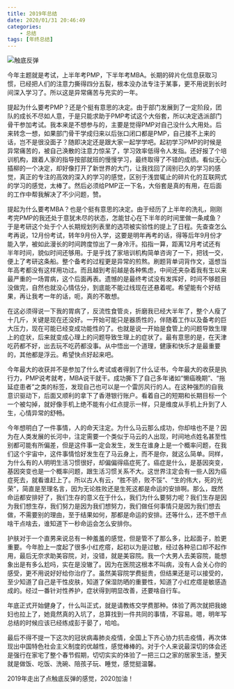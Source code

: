 ```yaml
---
title: 2019年总结
date: 2020/01/31 20:46:49
categories:
    - 总结
tags: [年终总结]
---
```


![触底反弹](http://venson-blog-images.oss-cn-beijing.aliyuncs.com/2020-01-31-2019-year-summary/270064-20e472c0cffa7589.jpeg)

今年主题就是考试，上半年考PMP，下半年考MBA。长期的碎片化信息获取习惯，已经把人们的注意力撕得四分五裂，根本没办法专注于某事，更不用说到长时间深入学习了。所以这是异常痛苦与充实的一年。

提起为什么要考PMP？还是个挺有意思的决定。由于部门发展到了一定阶段，团队的成长不尽如人意，于是只能求助于PMP考试这个大俗套，所以决定选派部门骨干参加考试。我本来是不想参与的，主要是觉得PMP对自己没什么大用处。后来转念一想，如果部门骨干学成归来以后张口闭口都是PMP，自己接不上来的话，岂不是很没面子？随即决定还是跟大家一起学学吧。起初学习PMP的时候是异常痛苦的，被自己涣散的注意力惊呆了，学习效率低得令人发指。还好报了个培训机构，跟着人家的指导按部就班的慢慢学习，最终取得了不错的成绩。看似无心插柳的一个决定，却好像打开了新世界的大门，让我找回了阔别已久的学习的感觉，真正的专注的高效的深入的学习的感觉，区别于浅尝辄止的碎片化的互联网式的学习的感觉，太棒了。然后必须给PMP正一下名，大俗套是真的有用，在后面的工作中帮我解决了不少问题，赞。

提起为什么要考MBA？也是个挺有意思的决定。由于经历了上半年的洗礼，刚刚考完PMP的我还处于意犹未尽的状态，怎能甘心在下半年的时间里做一条咸鱼？于是考研这个处于个人长期规划列表里的选项被实验性的提上了日程。先查查怎么考再说，12月份考试，转年9月份入学，这要是明年再考的话，得等后年9月份才能入学，被如此漫长的时间跨度惊出了一身冷汗。掐指一算，距离12月考试还有半年时间，貌似时间还够用。于是乎找了家培训机构简单咨询了一下，把钱一交，便上了考研这条船。整个备考的过程更是异常的煎熬。刷题背单词背作文，遥想当年高考都没有这样用功过。而且越到考前越是各种焦虑，中间还夹杂着我有生以来最严重的一场胃病，这个后面再表。遗憾的是最终考试没有发挥好，时间不够题目没做完，自然也就没心情估分，到底能不能过线现在还悬着呢。希望能有个好结果，再让我考一年的话，呃，真的不敢想。

在这必须得说一下我的胃病了，反流性食管炎，折磨我已经大半年了，整个人瘦了十几斤，关键是现在还没好。一开始可能只是器质性的，伴随着工作以及备考的巨大压力，现在可能已经变成功能性的了。也就是说一开始是食管上的问题导致生理上的症状，后来就变成心理上的问题导致生理上的症状了。最有意思的是，在天津吃药都不好，出去玩不吃药都没事。从中悟出一个道理，健康和快乐才是最重要的，其他都是浮云。希望快点好起来吧。

今年最大的收获并不是参加了什么考试或者得到了什么证书，今年最大的收获是执行力，PMP说考就考，MBA说干就干。成功撕下了自己多年诸如“懒癌晚期”、“拖延症患者”之类的标签，发现自己也可以是一个雷厉风行的人。在这种强烈的自我意识驱动下，后面又顺利的拿下了香港银行账户。看着自己的短期和长期目标一个一个被勾掉，就好像手机上绝不能有小红点提示一样，只是维度从手机上升到了人生，心情异常的舒畅。

今年想明白了一件事情，人的命天注定。为什么马云那么成功，你却啥也不是？因为在人类发展的长河中，注定需要一个类似于马云的人出现，时间地点姓名甚至性别都可能有所偏差，但是这件事一定会发生，发生在谁身上是一个概率问题，在我们这个宇宙中，这件事情恰好发生在了马云身上，而不是你，就这么简单。同样，为什么有的人明明生活习惯很好，却偏偏得癌症死了。癌症是什么，是基因突变，基因突变也是一个概率问题，跟生活习惯关系不大。这世界注定会有一些人因为癌症死去，就看谁赶上了。所以古人有云，“胜不骄，败不馁”、“生的伟大，死的光荣”，简直是至理名言，因为无论胜败还是生死这都是命运的安排啊。那么，既然命运都安排好了，我们生存的意义在于什么，我们为什么要努力呢？我们生存是因为我们想生存，我们努力是因为我们想努力，我们做任何事情只是因为我们想去做，不需要别的理由，至于结果如何，那都是命运的安排。还等什么，还不想干点啥干点啥去，谁知道下一秒命运会怎么安排你。

护肤对于一个直男来说总有一种羞羞的感觉，但是管不了那么多，比起面子，脸更重要。今年脸上一度起了很多小红疙瘩，起初以为是过敏，经过各种忌口却不起作用，最后无奈求助美容院，对，没错，就是美容院。我一个大男人去美容院，能想象出是有多么尬吗，实在是没辙了。因为在医院这根本不叫病，没有人会关心你的感受，更不用说好好给你治疗了。虽然美容院学费挺贵，但结果还是可以接受的，至少知道了自己是干性皮肤，知道了保湿防晒的重要性，知道了小红疙瘩是敏感造成的。经过一番针对性养护，症状得到明显改善，还要啥自行车。

年底正式开始健身了，什么叫正式，就是请教练交学费那种。体验了两次就把我媳妇也拉上了，她竟然真的入坑了，总算找到一件共同的事情，不容易。嗯，明年写总结的时候应该已经练成彭于晏了，哈哈。

最后不得不提一下这次的冠状病毒肺炎疫情，全国上下齐心协力抗击疫情，再次体现出中国特色社会主义制度的优越性，感觉棒棒的。对于个人来说最深切的体会还是强行在家宅了整个春节假期，切切实实的体验了一把三口之家的居家生活，整天就是做饭、吃饭、洗碗、陪孩子玩、睡觉，感觉挺温馨。

2019年走出了点触底反弹的感觉，2020加油！
